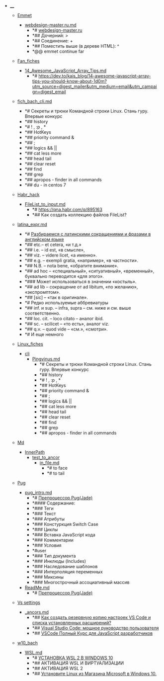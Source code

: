 - <a href = "F:\Node_projects\Node_Way\NBase\_Md\_Index\__\cat.__\dir.__.md">__</a>
    - <a href = "F:\Node_projects\Node_Way\NBase\_Md\_Index\__\Emmet\cat.Emmet\dir.Emmet.md">Emmet</a>
        - <a href = "F:\Node_projects\Node_Way\NBase\_Md\_Index\__\Emmet\webdesign-master.ru.md">webdesign-master.ru.md</a>
            - *# [webdesign-master.ru](https://webdesign-master.ru/blog/html-css/2.html)
            - *## Дочерний: >
            - *## Соединение: +
            - *## Поместить выше (в дереве HTML): ^
            - *@@ emmet continue far
    
    - <a href = "F:\Node_projects\Node_Way\NBase\_Md\_Index\__\Fan_fiches\cat.Fan_fiches\dir.Fan_fiches.md">Fan_fiches</a>
        - <a href = "F:\Node_projects\Node_Way\NBase\_Md\_Index\__\Fan_fiches\14_Awesome_JavaScript_Array_Tips.md">14_Awesome_JavaScript_Array_Tips.md</a>
            - *# https://dev.to/kais_blog/14-awesome-javascript-array-tips-you-should-know-about-1d0m?utm_source=digest_mailer&utm_medium=email&utm_campaign=digest_email
    
    - <a href = "F:\Node_projects\Node_Way\NBase\_Md\_Index\__\fich_bach_cli.md">fich_bach_cli.md</a>
        - *# Секреты и трюки Командной строки Linux. Стань гуру. Впервые конкурс
        - *## history
        - *# ! , :p , * 
        - *## HotKeys
        - *## priority command &
        - *## ; 
        - *## logics && ||
        - *## cat less more 
        - *## head tail
        - *## clear reset
        - *## find
        - *## grep 
        - *## apropos - finder in all commands
        - *## du  - in centos 7
    - <a href = "F:\Node_projects\Node_Way\NBase\_Md\_Index\__\Habr_hack\cat.Habr_hack\dir.Habr_hack.md">Habr_hack</a>
        - <a href = "F:\Node_projects\Node_Way\NBase\_Md\_Index\__\Habr_hack\FileList_to_input.md">FileList_to_input.md</a>
            - *# https://qna.habr.com/q/895163
            - *## Как создать коллекцию файлов FileList?
    
    - <a href = "F:\Node_projects\Node_Way\NBase\_Md\_Index\__\latina_expr.md">latina_expr.md</a>
        - *# [Разбираемся с латинскими сокращениями и фразами в английском языке](https://habr.com/ru/company/skyeng/blog/462175/)
        - *## etc.– et cetera, «и т.д.»
        - *## i.e. – id est, «в смысле»,
        - *## viz. – videre licet, «а именно».
        - *## e.g. – exempli gratia, «например», «в частности».
        - *## N.B. – nota bene, «обратите внимание».
        - *## ad hoc – «специальный», «ситуативный», «временный», буквально переводится «для этого».
        - *### Может использоваться в значении «костыль».
        - *## ad lib – сокращение от ad libitum, «по желанию», «экспромптом». 
        - *## [sic] – «так в оригинале».
        - *# Редко используемые аббревиатуры
        - *## inf. и sup. – infra, supra – см. ниже и см. выше соответственно.
        - *## loc. cit. – loco citato – аналог ibid.
        - *## sc. – scilicet – «то есть», аналог viz.
        - *## q.v. – quod vide – «см.», «смотри».
        - *# И еще немного
    - <a href = "F:\Node_projects\Node_Way\NBase\_Md\_Index\__\Linux_fiches\cat.Linux_fiches\dir.Linux_fiches.md">Linux_fiches</a>
        - <a href = "F:\Node_projects\Node_Way\NBase\_Md\_Index\__\Linux_fiches\cli\cat.cli\dir.cli.md">cli</a>
            - <a href = "F:\Node_projects\Node_Way\NBase\_Md\_Index\__\Linux_fiches\cli\Pingvinus.md">Pingvinus.md</a>
                - *# Секреты и трюки Командной строки Linux. Стань гуру. Впервые конкурс
                - *## history
                - *# ! , :p , * 
                - *## HotKeys
                - *## priority command &
                - *## ; 
                - *## logics && ||
                - *## cat less more 
                - *## head tail
                - *## clear reset
                - *## find
                - *## grep 
                - *## apropos - finder in all commands
        
    
    - <a href = "F:\Node_projects\Node_Way\NBase\_Md\_Index\__\Md\cat.Md\dir.Md.md">Md</a>
        - <a href = "F:\Node_projects\Node_Way\NBase\_Md\_Index\__\Md\InnerPath\cat.InnerPath\dir.InnerPath.md">InnerPath</a>
            - <a href = "F:\Node_projects\Node_Way\NBase\_Md\_Index\__\Md\InnerPath\test_to_ancor\cat.test_to_ancor\dir.test_to_ancor.md">test_to_ancor</a>
                - <a href = "F:\Node_projects\Node_Way\NBase\_Md\_Index\__\Md\InnerPath\test_to_ancor\in_file.md">in_file.md</a>
                    - *# to face
                    - *# to tail
            
        
    
    - <a href = "F:\Node_projects\Node_Way\NBase\_Md\_Index\__\Pug\cat.Pug\dir.Pug.md">Pug</a>
        - <a href = "F:\Node_projects\Node_Way\NBase\_Md\_Index\__\Pug\pug_intro.md">pug_intro.md</a>
            - *# [Препроцессор Pug(Jade)](https://pugjs.org/api/getting-started.html)
            - *#### <a name='Содержание'></a>Содержание:
            - *### <a name="Теги"></a> Теги
            - *### <a name="Текст"></a> Текст
            - *### <a name="Атрибуты"></a> Атрибуты
            - *### <a name="Констуркция-Switch-Case"></a> Констуркция Switch Case
            - *### <a name="Циклы"></a> Циклы
            - *### <a name="Вставка-JavaScript-кода"></a> Вставка JavaScript кода
            - *### <a name="Комментарии"></a> Комментарии
            - *### <a name="Условия"></a> Условия
            - *#user
            - *### <a name="Тип-документа"></a> Тип документа
            - *### <a name="Инклюды"></a> Инклюды (Includes)
            - *### <a name="Наследование-шаблонов"></a> Наследование шаблонов
            - *### <a name="Интерполяция-переменных"></a> Интерполяция переменных
            - *### <a name="Миксины"></a> Миксины
            - *### <a name="Ассоциативный-массив"></a> Многострочный ассоциативный массив
        - <a href = "F:\Node_projects\Node_Way\NBase\_Md\_Index\__\Pug\ReadMe.md">ReadMe.md</a>
            - *# [Препроцессор Pug(Jade)](https://gist.github.com/neretin-trike/53aff5afb76153f050c958b82abd9228)
    
    - <a href = "F:\Node_projects\Node_Way\NBase\_Md\_Index\__\Vs settings\cat.Vs settings\dir.Vs settings.md">Vs settings</a>
        - <a href = "F:\Node_projects\Node_Way\NBase\_Md\_Index\__\Vs settings\_ancors.md">_ancors.md</a>
            - *## [Как создать резервную копию настроек VS Code и списка установленных расширений?](https://kompsekret.ru/q/how-do-i-back-up-my-vs-code-settings-and-list-of-installed-extensions-2126/)
            - *## [Visual Studio Code: мощное руководство пользователя](https://dev-gang.ru/article/visual-studio-code-moscznoe-rukovodstvo-polzovatelja-dwedy9wjzg/)
            - *## [VSCode Полный Курс для JavaScript разработчиков](https://www.youtube.com/watch?v=QeUp3CahkQw&t=1311s&ab_channel=%D0%92%D0%BB%D0%B0%D0%B4%D0%B8%D0%BB%D0%B5%D0%BD%D0%9C%D0%B8%D0%BD%D0%B8%D0%BD)
    
    - <a href = "F:\Node_projects\Node_Way\NBase\_Md\_Index\__\w10_bach\cat.w10_bach\dir.w10_bach.md">w10_bach</a>
        - <a href = "F:\Node_projects\Node_Way\NBase\_Md\_Index\__\w10_bach\WSL.md">WSL.md</a>
            - *# [УСТАНОВКА WSL 2 В WINDOWS 10](https://losst.ru/ustanovka-bash-v-windows-10)
            - *##  АКТИВАЦИЯ WSL И ВИРТУАЛИЗАЦИИ
            - *##  АКТИВАЦИЯ WSL 2
            - *## [Установите Linux из Магазина Microsoft в Windows 10.](https://g-ek.com/ustanovite-linux-iz-magazina-microsoft-v-windows-10)
    
